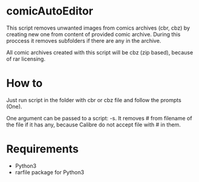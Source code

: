 # comicAutoEditor

This script removes unwanted images from comics archives (cbr, cbz) by creating new one from content of provided comic archive. During this proccess it removes subfolders if there are any in the archive.

All comic archives created with this script will be cbz (zip based), because of rar licensing.

# How to

Just run script in the folder with cbr or cbz file and follow the prompts (One).

One argument can be passed to a script: -s. It removes # from filename of the file if it has any, because Calibre do not accept file with # in them.

# Requirements

* Python3
* rarfile package for Python3